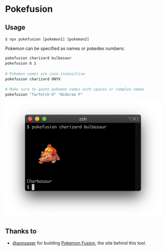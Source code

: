 # Pokefusion

## Usage

```
$ npx pokefusion [pokemon1] [pokemon2]
```

Pokemon can be specified as names or pokedex numbers:
```sh
pokefusion charizard bulbasaur
pokefusion 6 1

# Pokemon names are case-insensitive
pokefusion charizard ONYX

# Make sure to quote pokemon names with spaces or complex names
pokefusion "farfetch'd" "Nidoran F"
```

![Example CLI](example.png)

## Thanks to

- [@aonsager](https://twitter.com/) for building [Pokemon Fusion](https://pokemon.alexonsager.net/), the site behind this tool.
